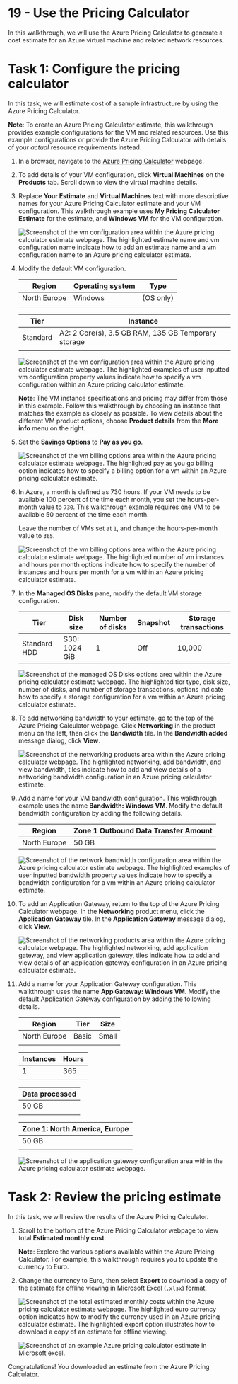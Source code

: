 # 19 - Use the Pricing Calculator

In this walkthrough, we will use the Azure Pricing Calculator to generate a cost estimate for an Azure virtual machine and related network resources.

# Task 1: Configure the pricing calculator

In this task, we will estimate cost of a sample infrastructure by using the Azure Pricing Calculator. 

**Note**: To create an Azure Pricing Calculator estimate, this walkthrough provides example configurations for the VM and related resources. Use this example configurations or provide the Azure Pricing Calculator with details of your *actual* resource requirements instead.

1. In a browser, navigate to the [Azure Pricing Calculator](https://azure.microsoft.com/en-us/pricing/calculator/) webpage.

2. To add details of your VM configuration, click **Virtual Machines** on the **Products** tab. Scroll down to view the virtual machine details. 

3. Replace **Your Estimate** and **Virtual Machines** text with more descriptive names for your Azure Pricing Calculator estimate and your VM configuration. This walkthrough example uses **My Pricing Calculator Estimate** for the estimate, and **Windows VM** for the VM configuration.

   ![Screenshot of the vm configuration area within the Azure pricing calculator estimate webpage. The highlighted estimate name and vm configuration name indicate how to add an estimate name and a vm configuration name to an Azure pricing calculator estimate.](../images/1901.png)

4. Modify the default VM configuration.

    | Region | Operating system | Type |
    |------|----------------|----|
    | North Europe | Windows | (OS only) |
    | | |

    | Tier | Instance |
    |----|--------|
    | Standard | A2: 2 Core(s), 3.5 GB RAM, 135 GB Temporary storage |
    | | |

   ![Screenshot of the vm configuration area within the Azure pricing calculator estimate webpage. The highlighted examples of user inputted vm configuration property values indicate how to specify a vm configuration within an Azure pricing calculator estimate.](../images/1902.png)

    **Note**: The VM instance specifications and pricing may differ from those in this example. Follow this walkthrough by choosing an instance that matches the example as closely as possible. To view details about the different VM product options, choose **Product details** from the **More info** menu on the right.

5. Set the **Savings Options** to **Pay as you go**.

   ![Screenshot of the vm billing options area within the Azure pricing calculator estimate webpage. The highlighted pay as you go billing option indicates how to specify a billing option for a vm within an Azure pricing calculator estimate.](../images/AZ-900lab19.1.png)

6. In Azure, a month is defined as 730 hours. If your VM needs to be available 100 percent of the time each month, you set the hours-per-month value to `730`. This walkthrough example requires one VM to be available 50 percent of the time each month.

    Leave the number of VMs set at `1`, and change the hours-per-month value to `365`.

   ![Screenshot of the vm billing options area within the Azure pricing calculator estimate webpage. The highlighted number of vm instances and hours per month options indicate how to specify the number of instances and hours per month for a vm within an Azure pricing calculator estimate.](../images/AZ-900lab19.2.png)

7. In the **Managed OS Disks** pane, modify the default VM storage configuration.

    | Tier | Disk size | Number of disks | Snapshot | Storage transactions |
    | ---- | --------- | --------------- | -------- | -------------------- |
    | Standard HDD | S30: 1024 GiB | 1 | Off | 10,000 |

   ![Screenshot of the managed OS Disks options area within the Azure pricing calculator estimate webpage. The highlighted tier type, disk size, number of disks, and number of storage transactions, options indicate how to specify a storage configuration for a vm within an Azure pricing calculator estimate.](../images/1905.png)

8. To add networking bandwidth to your estimate, go to the top of the Azure Pricing Calculator webpage. Click **Networking** in the product menu on the left, then click the **Bandwidth** tile. In the **Bandwidth added** message dialog, click **View**.

   ![Screenshot of the networking products area within the Azure pricing calculator webpage. The highlighted networking, add bandwidth, and view bandwidth, tiles indicate how to add and view details of a networking bandwidth configuration in an Azure pricing calculator estimate.](../images/1906.png)

9. Add a name for your VM bandwidth configuration. This walkthrough example uses the name **Bandwidth: Windows VM**. Modify the default bandwidth configuration by adding the following details.

    | Region | Zone 1 Outbound Data Transfer Amount |
    | ------ | -------------------------------------- |
    | North Europe | 50 GB |

   ![Screenshot of the network bandwidth configuration area within the Azure pricing calculator estimate webpage. The highlighted examples of user inputted bandwidth property values indicate how to specify a bandwidth configuration for a vm within an Azure pricing calculator estimate.](../images/1907.png)

10. To add an Application Gateway, return to the top of the Azure Pricing Calculator webpage. In the **Networking** product menu, click the **Application Gateway** tile. In the **Application Gateway** message dialog, click **View**.

    ![Screenshot of the networking products area within the Azure pricing calculator webpage. The highlighted networking, add application gateway, and view application gateway, tiles indicate how to add and view details of an application gateway configuration in an Azure pricing calculator estimate.](../images/1908.png)

11. Add a name for your Application Gateway configuration. This walkthrough uses the name **App Gateway: Windows VM**. Modify the default Application Gateway configuration by adding the following details.

    | Region | Tier | Size |
    | ------ | ---- | ---- |
    | North Europe | Basic | Small |
    | | |

    | Instances | Hours |
    | ------- | ------- |
    | 1 | 365 |
    | | |

    | Data processed |
    | -------------- |
    | 50 GB |
    | | |

    | Zone 1: North America, Europe |
    | ----------------------------- |
    | 50 GB |
    | | |

    ![Screenshot of the application gateway configuration area within the Azure pricing calculator estimate webpage.](../images/1909.png)


# Task 2: Review the pricing estimate

In this task, we will review the results of the Azure Pricing Calculator. 

1. Scroll to the bottom of the Azure Pricing Calculator webpage to view total **Estimated monthly cost**.

    **Note**: Explore the various options available within the Azure Pricing Calculator. For example, this walkthrough requires you to update the currency to Euro.

2. Change the currency to Euro, then select **Export** to download a copy of the estimate for offline viewing in Microsoft Excel (`.xlsx`) format.

    ![Screenshot of the total estimated monthly costs within the Azure pricing calculator estimate webpage. The highlighted euro currency option indicates how to modify the currency used in an Azure pricing calculator estimate. The highlighted export option illustrates how to download a copy of an estimate for offline viewing.](../images/1910.png)

    ![Screenshot of an example Azure pricing calculator estimate in Microsoft excel.](../images/1911.png)

Congratulations! You downloaded an estimate from the Azure Pricing Calculator.
